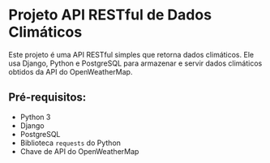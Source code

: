 # Projeto API RESTful de Dados Climáticos

Este projeto é uma API RESTful simples que retorna dados climáticos. Ele usa Django, Python e PostgreSQL para armazenar e servir dados climáticos obtidos da API do OpenWeatherMap.

## Pré-requisitos:

- Python 3
- Django
- PostgreSQL
- Biblioteca `requests` do Python
- Chave de API do OpenWeatherMap
